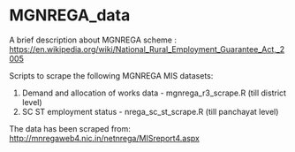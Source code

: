 # MGNREGA_data
A brief description about MGNREGA scheme : https://en.wikipedia.org/wiki/National_Rural_Employment_Guarantee_Act,_2005

Scripts to scrape the following MGNREGA MIS datasets:
1. Demand and allocation of works data - mgnrega_r3_scrape.R (till district level)
2. SC ST employment status - nrega_sc_st_scrape.R (till panchayat level)

The data has been scraped from: http://mnregaweb4.nic.in/netnrega/MISreport4.aspx

